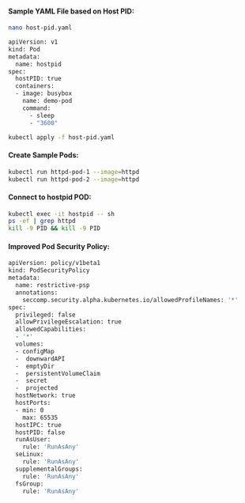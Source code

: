 
#### Sample YAML File based on Host PID:
```sh
nano host-pid.yaml
```
```sh
apiVersion: v1
kind: Pod
metadata:
  name: hostpid
spec:
  hostPID: true
  containers:
  - image: busybox
    name: demo-pod
    command:
      - sleep
      - "3600"
```
```sh
kubectl apply -f host-pid.yaml
```
#### Create Sample Pods:
```sh
kubectl run httpd-pod-1 --image=httpd
kubectl run httpd-pod-2 --image=httpd
```
#### Connect to hostpid POD:
```sh
kubectl exec -it hostpid -- sh
ps -ef | grep httpd
kill -9 PID && kill -9 PID
```
#### Improved Pod Security Policy:
```sh
apiVersion: policy/v1beta1
kind: PodSecurityPolicy
metadata:
  name: restrictive-psp
  annotations:
    seccomp.security.alpha.kubernetes.io/allowedProfileNames: '*'
spec:
  privileged: false
  allowPrivilegeEscalation: true
  allowedCapabilities:
  - '*'
  volumes:
  - configMap
  -  downwardAPI
  -  emptyDir
  -  persistentVolumeClaim
  -  secret
  -  projected
  hostNetwork: true
  hostPorts:
  - min: 0
    max: 65535
  hostIPC: true
  hostPID: false
  runAsUser:
    rule: 'RunAsAny'
  seLinux:
    rule: 'RunAsAny'
  supplementalGroups:
    rule: 'RunAsAny'
  fsGroup:
    rule: 'RunAsAny'
```
